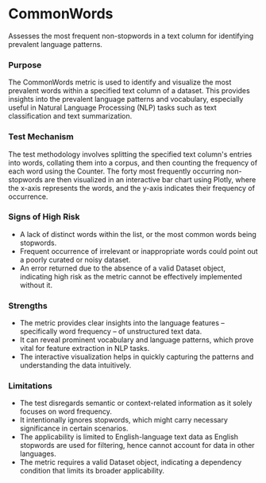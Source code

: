# CommonWords

Assesses the most frequent non-stopwords in a text column for identifying prevalent language patterns.

### Purpose

The CommonWords metric is used to identify and visualize the most prevalent words within a specified text column of
a dataset. This provides insights into the prevalent language patterns and vocabulary, especially useful in Natural
Language Processing (NLP) tasks such as text classification and text summarization.

### Test Mechanism

The test methodology involves splitting the specified text column's entries into words, collating them into a
corpus, and then counting the frequency of each word using the Counter. The forty most frequently occurring
non-stopwords are then visualized in an interactive bar chart using Plotly, where the x-axis represents the words,
and the y-axis indicates their frequency of occurrence.

### Signs of High Risk

- A lack of distinct words within the list, or the most common words being stopwords.
- Frequent occurrence of irrelevant or inappropriate words could point out a poorly curated or noisy dataset.
- An error returned due to the absence of a valid Dataset object, indicating high risk as the metric cannot be
effectively implemented without it.

### Strengths

- The metric provides clear insights into the language features – specifically word frequency – of unstructured
text data.
- It can reveal prominent vocabulary and language patterns, which prove vital for feature extraction in NLP tasks.
- The interactive visualization helps in quickly capturing the patterns and understanding the data intuitively.

### Limitations

- The test disregards semantic or context-related information as it solely focuses on word frequency.
- It intentionally ignores stopwords, which might carry necessary significance in certain scenarios.
- The applicability is limited to English-language text data as English stopwords are used for filtering, hence
cannot account for data in other languages.
- The metric requires a valid Dataset object, indicating a dependency condition that limits its broader
applicability.
